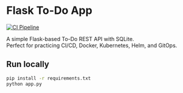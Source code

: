 # Flask To-Do App

[![CI Pipeline](https://github.com/Srilaxmi-Marri/flask-todo-app/actions/workflows/ci.yml/badge.svg)](https://github.com/Srilaxmi-Marri/flask-todo-app/actions/workflows/ci.yml)

A simple Flask-based To-Do REST API with SQLite.  
Perfect for practicing CI/CD, Docker, Kubernetes, Helm, and GitOps.

## Run locally
```bash
pip install -r requirements.txt
python app.py
